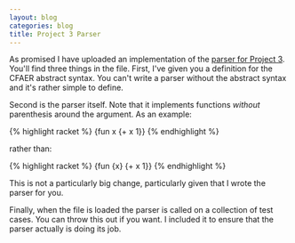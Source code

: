 ```yaml
---
layout: blog
categories: blog
title: Project 3 Parser
---
```

As promised I have uploaded an implementation of the [parser for Project 3](http://palexand.github.io/eecs662/resources/cfwaer-parser.rkt).  You'll find three things in the file.  First, I've given you a definition for the CFAER abstract syntax.  You can't write a parser without the abstract syntax and it's rather simple to define.

Second is the parser itself.  Note that it implements functions _without_ parenthesis around the argument.  As an example:

{% highlight racket %}
{fun x {+ x 1}}
{% endhighlight %}

rather than:

{% highlight racket %}
{fun {x} {+ x 1}}
{% endhighlight %}

This is not a particularly big change, particularly given that I wrote the parser for you.

Finally, when the file is loaded the parser is called on a collection of test cases.  You can throw this out if you want.  I included it to ensure that the parser actually is doing its job.

